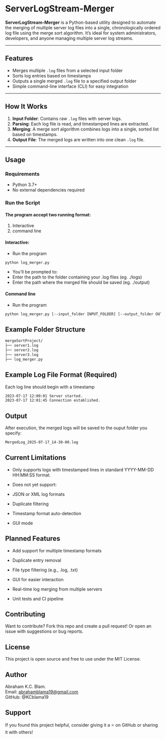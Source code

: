 # ServerLogStream-Merger

**ServerLogStream-Merger** is a Python-based utility designed to automate the merging of multiple server log files into a single, chronologically ordered log file using the merge sort algorithm. It’s ideal for system administrators, developers, and anyone managing multiple server log streams.

---

## Features

- Merges multiple `.log` files from a selected input folder
- Sorts log entries based on timestamps
- Outputs a single merged `.log` file to a specified output folder
- Simple command-line interface (CLI) for easy integration

---

## How It Works

1. **Input Folder**: Contains raw `.log` files with server logs.
2. **Parsing**: Each log file is read, and timestamped lines are extracted.
3. **Merging**: A merge sort algorithm combines logs into a single, sorted list based on timestamps.
4. **Output File**: The merged logs are written into one clean `.log` file.

---

## Usage

### Requirements

- Python 3.7+
- No external dependencies required

### Run the Script

#### The program accept two running format:
1. Interactive
2. command line

#### Interactive:
- Run the program 
```bash
python log_merger.py
```
- You'll be prompted to:
- Enter the path to the folder containing your .log files (eg. ./logs)
- Enter the path where the merged file should be saved (eg. ./output)

#### Command line
- Run the program
```bash
python log_merger.py [--input_folder INPUT_FOLDER] [--output_folder OUTPUT_FOLDER]
```

## Example Folder Structure
```bash
mergeSortProject/
├── server1.log
├── server2.log
├── server3.log
├── log_merger.py
```
## Example Log File Format (Required)
Each log line should begin with a timestamp
``` bash
2023-07-17 12:00:01 Server started.
2023-07-17 12:01:45 Connection established.
```

## Output
After execution, the merged logs will be saved to the ouput folder you specify:
``` bash
MergedLog_2025-07-17_14-30-00.log
```

## Current Limitations
- Only supports logs with timestamped lines in standard YYYY-MM-DD HH:MM:SS format.

- Does not yet support:

- JSON or XML log formats

- Duplicate filtering

- Timestamp format auto-detection

- GUI mode

## Planned Features
- Add support for multiple timestamp formats

- Duplicate entry removal

- File type filtering (e.g., .log, .txt)

- GUI for easier interaction

- Real-time log merging from multiple servers

- Unit tests and CI pipeline

## Contributing
Want to contribute? Fork this repo and create a pull request! Or open an issue with suggestions or bug reports.

## License
This project is open source and free to use under the MIT License.

## Author
Abraham K.C. Blam.  
Email: abrahamblama19@gmail.com  
GitHub: @KCblama19  

## Support
If you found this project helpful, consider giving it a ⭐ on GitHub or sharing it with others!